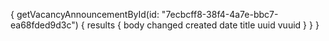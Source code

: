 {
	getVacancyAnnouncementById(id: "7ecbcff8-38f4-4a7e-bbc7-ea68fded9d3c") {
    results {
      body
      changed
      created
      date
      title
      uuid
      vuuid
    }
  }
}